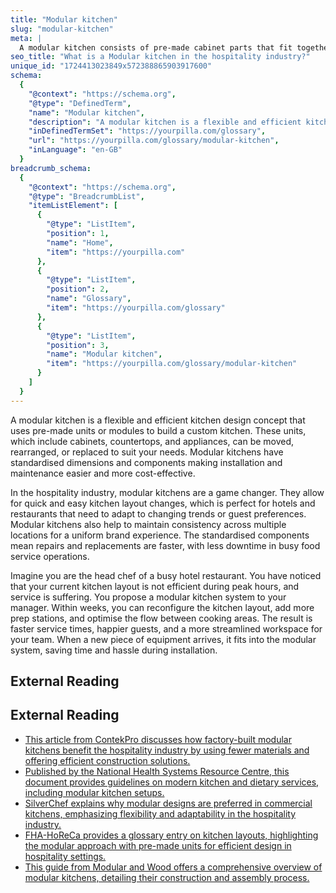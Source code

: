 ```yaml
---
title: "Modular kitchen"
slug: "modular-kitchen"
meta: |
  A modular kitchen consists of pre-made cabinet parts that fit together to create a functional and efficient kitchen layout, ideal for restaurants and cafes.
seo_title: "What is a Modular kitchen in the hospitality industry?"
unique_id: "1724413023849x572388865903917600"
schema:
  {
    "@context": "https://schema.org",
    "@type": "DefinedTerm",
    "name": "Modular kitchen",
    "description": "A modular kitchen is a flexible and efficient kitchen design concept that uses pre-made units or modules to build a custom kitchen. These units, which include cabinets, countertops, and appliances, can be moved, rearranged, or replaced to suit your needs. Modular kitchens have standardised dimensions and components making installation and maintenance easier and more cost-effective.",
    "inDefinedTermSet": "https://yourpilla.com/glossary",
    "url": "https://yourpilla.com/glossary/modular-kitchen",
    "inLanguage": "en-GB"
  }
breadcrumb_schema:
  {
    "@context": "https://schema.org",
    "@type": "BreadcrumbList",
    "itemListElement": [
      {
        "@type": "ListItem",
        "position": 1,
        "name": "Home",
        "item": "https://yourpilla.com"
      },
      {
        "@type": "ListItem",
        "position": 2,
        "name": "Glossary",
        "item": "https://yourpilla.com/glossary"
      },
      {
        "@type": "ListItem",
        "position": 3,
        "name": "Modular kitchen",
        "item": "https://yourpilla.com/glossary/modular-kitchen"
      }
    ]
  }
---
```


A modular kitchen is a flexible and efficient kitchen design concept that uses pre-made units or modules to build a custom kitchen. These units, which include cabinets, countertops, and appliances, can be moved, rearranged, or replaced to suit your needs. Modular kitchens have standardised dimensions and components making installation and maintenance easier and more cost-effective.

In the hospitality industry, modular kitchens are a game changer. They allow for quick and easy kitchen layout changes, which is perfect for hotels and restaurants that need to adapt to changing trends or guest preferences. Modular kitchens also help to maintain consistency across multiple locations for a uniform brand experience. The standardised components mean repairs and replacements are faster, with less downtime in busy food service operations.

Imagine you are the head chef of a busy hotel restaurant. You have noticed that your current kitchen layout is not efficient during peak hours, and service is suffering. You propose a modular kitchen system to your manager. Within weeks, you can reconfigure the kitchen layout, add more prep stations, and optimise the flow between cooking areas. The result is faster service times, happier guests, and a more streamlined workspace for your team. When a new piece of equipment arrives, it fits into the modular system, saving time and hassle during installation.

## External Reading



## External Reading

*   [This article from ContekPro discusses how factory-built modular kitchens benefit the hospitality industry by using fewer materials and offering efficient construction solutions.](https://www.contekpro.com/blog/hospitality-construction-modular-kitchen)
*   [Published by the National Health Systems Resource Centre, this document provides guidelines on modern kitchen and dietary services, including modular kitchen setups.](https://nhsrcindia.org/sites/default/files/Guidelines%20for%20Modern%20Kitchen%20and%20Diatery%20Services.pdf)
*   [SilverChef explains why modular designs are preferred in commercial kitchens, emphasizing flexibility and adaptability in the hospitality industry.](https://www.silverchef.com.au/blogs/resources/why-modular-designs-are-the-future-of-commercial-kitchens)
*   [FHA-HoReCa provides a glossary entry on kitchen layouts, highlighting the modular approach with pre-made units for efficient design in hospitality settings.](https://fhahoreca.com/glossary/kitchen-layout/)
*   [This guide from Modular and Wood offers a comprehensive overview of modular kitchens, detailing their construction and assembly process.](https://www.modularandwood.com/post/a-guide-to-modular-kitchens)